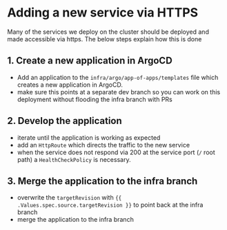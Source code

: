 # Adding a new service via HTTPS

Many of the services we deploy on the cluster should be deployed and made accessible via https. The below steps explain how this is done

## 1. Create a new application in ArgoCD

- Add an application to the  `infra/argo/app-of-apps/templates` file which creates a new application in ArgoCD.
- make sure this points at a separate dev branch so you can work on this deployment without flooding the infra branch with PRs

## 2. Develop the application

- iterate until the application is working as expected
- add an `HttpRoute` which directs the traffic to the new service
- when the service does not respond via 200 at the service port (`/` root path) a `HealthCheckPolicy` is necessary.


## 3. Merge the application to the infra branch

- overwrite the `targetRevision` with `{{ .Values.spec.source.targetRevision }}` to point back at the infra branch
- merge the application to the infra branch


